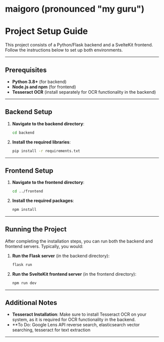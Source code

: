 # maigoro (pronounced "my guru")

# Project Setup Guide

This project consists of a Python/Flask backend and a SvelteKit frontend. Follow the instructions below to set up both environments.

---

## Prerequisites

- **Python 3.8+** (for backend)
- **Node.js and npm** (for frontend)
- **Tesseract OCR** (install separately for OCR functionality in the backend)

---

## Backend Setup

1. **Navigate to the backend directory**:
   ```bash
   cd backend
   ```
2. **Install the required libraries**:
   ```bash
   pip install -r requirements.txt
   ```

---

## Frontend Setup

1. **Navigate to the frontend directory**:
   ```bash
   cd ../frontend
   ```

2. **Install the required packages**:
   ```bash
   npm install
   ```

---

## Running the Project

After completing the installation steps, you can run both the backend and frontend servers. Typically, you would:

1. **Run the Flask server** (in the backend directory):
   ```bash
   flask run
   ```

2. **Run the SvelteKit frontend server** (in the frontend directory):
   ```bash
   npm run dev
   ```

---

## Additional Notes

- **Tesseract Installation**: Make sure to install Tesseract OCR on your system, as it is required for OCR functionality in the backend.
- **To Do: Google Lens API reverse search, elasticsearch vector searching, tesseract for text extraction
---

